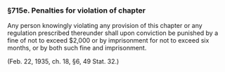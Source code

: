 ### §715e. Penalties for violation of chapter ###

Any person knowingly violating any provision of this chapter or any regulation prescribed thereunder shall upon conviction be punished by a fine of not to exceed $2,000 or by imprisonment for not to exceed six months, or by both such fine and imprisonment.

(Feb. 22, 1935, ch. 18, §6, 49 Stat. 32.)